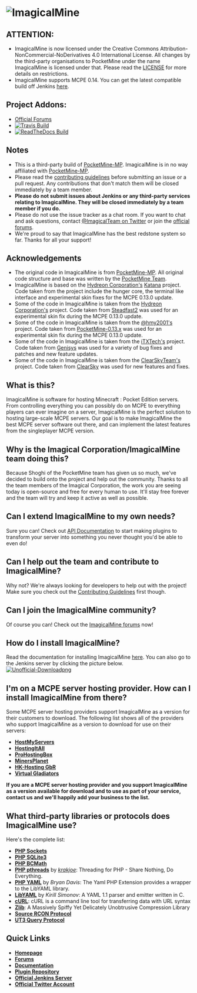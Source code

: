 # ![ImagicalMine](http://i.imgur.com/6Hlm8mn.gif)

## ATTENTION:
- ImagicalMine is now licensed under the Creative Commons Attribution-NonCommercial-NoDerivatives 4.0 International License. All changes by the third-party organisations to PocketMine under the name ImagicalMine is licensed under that. Please read the [LICENSE](https://github.com/ImagicalMine/ImagicalMine/blob/master/LICENSE.md#imagicalmine-license) for more details on restrictions.
- ImagicalMine supports MCPE 0.14. You can get the latest compatible build off Jenkins [here](http://jenkins.imagicalmine.net/job/ImagicalMine).

## Project Addons:
- [Official Forums](http://forums.imagicalmine.net)
- [![Travis Build](https://travis-ci.org/ImagicalMine/ImagicalMine.svg)](https://travis-ci.org/ImagicalMine/ImagicalMine)
- [![ReadTheDocs Build](https://img.shields.io/badge/docs-latest-brightgreen.svg?style=flat)](http://imagicalmine.readthedocs.org)

## Notes

- This is a third-party build of [PocketMine-MP](https://github.com/PocketMine/PocketMine-MP). ImagicalMine is in no way affiliated with [PocketMine-MP](https://github.com/PocketMine/PocketMine-MP).
- Please read the [contributing guidelines](https://github.com/ImagicalMine/ImagicalMine/blob/master/CONTRIBUTING.md) before submitting an issue or a pull request. Any contributions that don't match them will be closed immediately by a team member.
- **Please do not submit issues about Jenkins or any third-party services relating to ImagicalMine. They will be closed immediately by a team member if you do.**
- Please do not use the issue tracker as a chat room. If you want to chat and ask questions, contact [@ImagicalTeam on Twitter](https://twitter.com/ImagicalTeam) or join the [official forums](http://forums.imagicalmine.net).
- We're proud to say that ImagicalMine has the best redstone system so far. Thanks for all your support!

## Acknowledgements

- The original code in ImagicalMine is from [PocketMine-MP](https://github.com/PocketMine/PocketMine-MP). All original code structure and base was written by the [PocketMine Team](https://github.com/PocketMine).
- ImagicalMine is based on the [Hydreon Corporation's](https://github.com/Hydreon) [Katana](https://github.com/Hydreon/Katana) project. Code taken from the project include the hunger core, the terminal like interface and experimental skin fixes for the MCPE 0.13.0 update.
- Some of the code in ImagicalMine is taken from the [Hydreon Corporation's](https://github.com/Hydreon) project. Code taken from [Steadfast2](https://github.com/Hydreon/Steadfast2) was used for an experimental skin fix during the MCPE 0.13.0 update.
- Some of the code in ImagicalMine is taken from the [@hmy2001's](https://github.com/hmy2001) project. Code taken from [PocketMine-0.13.x](https://github.com/HmyTeamOrganization/PocketMine-0.13.x) was used for an experimental skin fix during the MCPE 0.13.0 update.
- Some of the code in ImagicalMine is taken from the [iTXTech's](https://github.com/iTXTech) project. Code taken from [Genisys](https://github.com/iTXTech/Genisys) was used for a variety of bug fixes and patches and new feature updates.
- Some of the code in ImagicalMine is taken from the [ClearSkyTeam's](https://github.com/ClearSkyTeam) project. Code taken from [ClearSky](https://github.com/ClearSkyTeam/ClearSky) was used for new features and fixes.

## What is this?

ImagicalMine is software for hosting Minecraft : Pocket Edition servers. From controlling everything you can possibly do on MCPE to everything players can ever imagine on a server, ImagicalMine is the perfect solution to hosting large-scale MCPE servers. Our goal is to make ImagicalMine the best MCPE server software out there, and can implement the latest features from the singleplayer MCPE version.

## Why is the Imagical Corporation/ImagicalMine team doing this?

Because Shoghi of the PocketMine team has given us so much, we've decided to build onto the project and help out the community. Thanks to all the team members of the Imagical Corporation, the work you are seeing today is open-source and free for every human to use. It'll stay free forever and the team will try and keep it active as well as possible.

## Can I extend ImagicalMine to my own needs?

Sure you can! Check out [API Documentation](https://github.com/ImagicalMine/ImagicalMine/wiki/Plugins) to start making plugins to transform your server into something you never thought you'd be able to even do!

## Can I help out the team and contribute to ImagicalMine?

Why not? We're always looking for developers to help out with the project! Make sure you check out the [Contributing Guidelines](https://github.com/ImagicalMine/ImagicalMine/blob/master/CONTRIBUTING.md) first though.

## Can I join the ImagicalMine community?

Of course you can! Check out the [ImagicalMine forums](http://forums.imagicalmine.net) now!

## How do I install ImagicalMine?

Read the documentation for installing ImagicalMine [here](https://github.com/ImagicalMine/ImagicalMine/wiki/Installation).
You can also go to the Jenkins server by clicking the picture below.<br>
 <a href="http://jenkins.imagicalmine.net/job/ImagicalMine/">![Unofficial-Downloadpng](http://s4.postimg.org/8u7blm3r1/imagical.png)</a>

## I'm on a MCPE server hosting provider. How can I install ImagicalMine from there?

Some MCPE server hosting providers support ImagicalMine as a version for their customers to download. The following list shows all of the providers who support ImagicalMine as a version to download for use on their servers:
* __[HostMyServers](http://hostmyservers.com)__
* __[HostingItAll](http://hostingitall.com)__
* __[ProHostingBox](https://prohostingbox.com)__
* __[MinersPlanet](http://minersplanet.com)__
* __[HK-Hosting GbR](https://hk-hosting.de)__
* __[Virtual Gladiators](http://virtualgladiators.com)__

**If you are a MCPE server hosting provider and you support ImagicalMine as a version available for download and to use as part of your service, contact us and we'll happily add your business to the list.**

## What third-party libraries or protocols does ImagicalMine use?

Here's the complete list:
* __[PHP Sockets](http://php.net/manual/en/book.sockets.php)__
* __[PHP SQLite3](http://php.net/manual/en/book.sqlite3.php)__
* __[PHP BCMath](http://php.net/manual/en/book.bc.php)__
* __[PHP pthreads](http://pthreads.org/)__ by _[krakjoe](https://github.com/krakjoe)_: Threading for PHP - Share Nothing, Do Everything.
* __[PHP YAML](https://code.google.com/p/php-yaml/)__ by _Bryan Davis_: The Yaml PHP Extension provides a wrapper to the LibYAML library.
* __[LibYAML](http://pyyaml.org/wiki/LibYAML)__ by _Kirill Simonov_: A YAML 1.1 parser and emitter written in C.
* __[cURL](http://curl.haxx.se/)__: cURL is a command line tool for transferring data with URL syntax
* __[Zlib](http://www.zlib.net/)__: A Massively Spiffy Yet Delicately Unobtrusive Compression Library
* __[Source RCON Protocol](https://developer.valvesoftware.com/wiki/Source_RCON_Protocol)__
* __[UT3 Query Protocol](http://wiki.unrealadmin.org/UT3_query_protocol)__

## Quick Links

* __[Homepage](http://imagicalmine.net/)__
* __[Forums](http://forums.imagicalmine.net/)__
* __[Documentation](https://github.com/ImagicalMine/ImagicalMine/wiki)__
* __[Plugin Repository](http://forums.imagicalmine.net/plugins)__
* __[Official Jenkins Server](http://jenkins.imagicalmine.net/job/ImagicalMine/)__
* __[Official Twitter Account](https://twitter.com/ImagicalCorp)__
